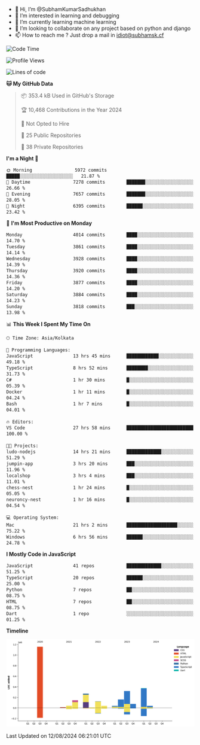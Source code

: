 - 👋 Hi, I’m @SubhamKumarSadhukhan
- 👀 I’m interested in learning and debugging
- 🌱 I’m currently learning machine learning
- 💞️ I’m looking to collaborate on any project based on python and django
- 📫 How to reach me ?
      Just drop a mail in idiot@subhamsk.cf

<!---
SubhamKumarSadhukhan/SubhamKumarSadhukhan is a ✨ special ✨ repository because its `README.md` (this file) appears on your GitHub profile.
You can click the Preview link to take a look at your changes.
--->


<!--START_SECTION:waka-->
![Code Time](http://img.shields.io/badge/Code%20Time-2%2C395%20hrs%2046%20mins-blue)

![Profile Views](http://img.shields.io/badge/Profile%20Views-0-blue)

![Lines of code](https://img.shields.io/badge/From%20Hello%20World%20I%27ve%20Written-2.8%20million%20lines%20of%20code-blue)

**🐱 My GitHub Data** 

> 📦 353.4 kB Used in GitHub's Storage 
 > 
> 🏆 10,468 Contributions in the Year 2024
 > 
> 🚫 Not Opted to Hire
 > 
> 📜 25 Public Repositories 
 > 
> 🔑 38 Private Repositories 
 > 
**I'm a Night 🦉** 

```text
🌞 Morning                5972 commits        █████░░░░░░░░░░░░░░░░░░░░   21.87 % 
🌆 Daytime                7278 commits        ███████░░░░░░░░░░░░░░░░░░   26.66 % 
🌃 Evening                7657 commits        ███████░░░░░░░░░░░░░░░░░░   28.05 % 
🌙 Night                  6395 commits        ██████░░░░░░░░░░░░░░░░░░░   23.42 % 
```
📅 **I'm Most Productive on Monday** 

```text
Monday                   4014 commits        ████░░░░░░░░░░░░░░░░░░░░░   14.70 % 
Tuesday                  3861 commits        ████░░░░░░░░░░░░░░░░░░░░░   14.14 % 
Wednesday                3928 commits        ████░░░░░░░░░░░░░░░░░░░░░   14.39 % 
Thursday                 3920 commits        ████░░░░░░░░░░░░░░░░░░░░░   14.36 % 
Friday                   3877 commits        ████░░░░░░░░░░░░░░░░░░░░░   14.20 % 
Saturday                 3884 commits        ████░░░░░░░░░░░░░░░░░░░░░   14.23 % 
Sunday                   3818 commits        ███░░░░░░░░░░░░░░░░░░░░░░   13.98 % 
```


📊 **This Week I Spent My Time On** 

```text
🕑︎ Time Zone: Asia/Kolkata

💬 Programming Languages: 
JavaScript               13 hrs 45 mins      ████████████░░░░░░░░░░░░░   49.18 % 
TypeScript               8 hrs 52 mins       ████████░░░░░░░░░░░░░░░░░   31.73 % 
C#                       1 hr 30 mins        █░░░░░░░░░░░░░░░░░░░░░░░░   05.39 % 
Docker                   1 hr 11 mins        █░░░░░░░░░░░░░░░░░░░░░░░░   04.24 % 
Bash                     1 hr 7 mins         █░░░░░░░░░░░░░░░░░░░░░░░░   04.01 % 

🔥 Editors: 
VS Code                  27 hrs 58 mins      █████████████████████████   100.00 % 

🐱‍💻 Projects: 
ludo-nodejs              14 hrs 21 mins      █████████████░░░░░░░░░░░░   51.29 % 
jumpin-app               3 hrs 20 mins       ███░░░░░░░░░░░░░░░░░░░░░░   11.96 % 
localshop                3 hrs 4 mins        ███░░░░░░░░░░░░░░░░░░░░░░   11.01 % 
chess-nest               1 hr 24 mins        █░░░░░░░░░░░░░░░░░░░░░░░░   05.05 % 
neuroncy-nest            1 hr 16 mins        █░░░░░░░░░░░░░░░░░░░░░░░░   04.54 % 

💻 Operating System: 
Mac                      21 hrs 2 mins       ███████████████████░░░░░░   75.22 % 
Windows                  6 hrs 56 mins       ██████░░░░░░░░░░░░░░░░░░░   24.78 % 
```

**I Mostly Code in JavaScript** 

```text
JavaScript               41 repos            █████████████░░░░░░░░░░░░   51.25 % 
TypeScript               20 repos            ██████░░░░░░░░░░░░░░░░░░░   25.00 % 
Python                   7 repos             ██░░░░░░░░░░░░░░░░░░░░░░░   08.75 % 
HTML                     7 repos             ██░░░░░░░░░░░░░░░░░░░░░░░   08.75 % 
Dart                     1 repo              ░░░░░░░░░░░░░░░░░░░░░░░░░   01.25 % 
```



**Timeline**

![Lines of Code chart](https://raw.githubusercontent.com/SubhamKumarSadhukhan/SubhamKumarSadhukhan/main/assets/bar_graph.png)


 Last Updated on 12/08/2024 06:21:01 UTC
<!--END_SECTION:waka-->
